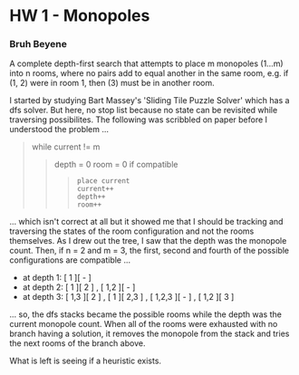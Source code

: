 # HW 1 - Monopoles
### Bruh Beyene

A complete depth-first search that attempts to place m monopoles (1…m) into n rooms, where no pairs add to equal another in the same room, e.g. if (1, 2) were in room 1, then (3) must be in another room.

I started by studying Bart Massey's 'Sliding Tile Puzzle Solver' which has a dfs solver. But here, no stop list because no state can be revisited while traversing possibilites. The following was scribbled on paper before I understood the problem ...

> while current != m
>>	depth = 0
>>	room = 0
>>	if compatible
>>>		place current
>>>		current++
>>>		depth++
>>>		room++

... which isn't correct at all but it showed me that I should be tracking and traversing the states of the room configuration and not the rooms themselves. As I drew out the tree, I saw that the depth was the monopole count. Then, if n = 2 and m = 3, the first, second and fourth of the possible configurations are compatible ...

- at depth 1: [ 1 ][ - ]
- at depth 2: [ 1 ][ 2 ] , [ 1,2 ][ - ]
- at depth 3: [ 1,3 ][ 2 ] , [ 1 ][ 2,3 ] , [ 1,2,3 ][ - ] , [ 1,2 ][ 3 ]

... so, the dfs stacks became the possible rooms while the depth was the current monopole count. When all of the rooms were exhausted with no branch having a solution, it removes the monopole from the stack and tries the next rooms of the branch above.

What is left is seeing if a heuristic exists.
